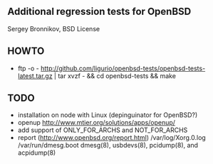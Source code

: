 Additional regression tests for OpenBSD 
---------------------------------------

Sergey Bronnikov, BSD License

HOWTO
-----

* ftp -o - http://github.com/ligurio/openbsd-tests/openbsd-tests-latest.tar.gz
		| tar xvzf - && cd openbsd-tests && make

TODO
-----
* installation on node with Linux (depinguinator for OpenBSD?)
* openup http://www.mtier.org/solutions/apps/openup/
* add support of ONLY_FOR_ARCHS and NOT_FOR_ARCHS
* report (http://www.openbsd.org/report.html)
	/var/log/Xorg.0.log
	/var/run/dmesg.boot
	dmesg(8), usbdevs(8), pcidump(8), and acpidump(8)
